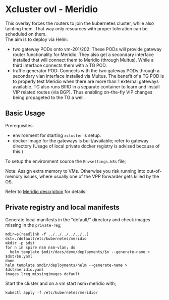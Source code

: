 # Xcluster ovl - Meridio

This overlay forces the routers to join the kubernetes cluster,
while also tainting them. That way only resources with proper
toleration can be scheduled on them.  
The aim is to deploy via Helm:
- two gateway PODs onto vm-201/202:
  These PODs will provide gateway router functionality for Meridio.
  They also get a secondary interface installed that will connect
  them to Meridio (through Multus). While a third interface connects
  them with a TG POD.
- traffic generator POD:
  Connects with the two gateway PODs through a secondary vlan interface
  installed via Multus. The benefit of a TG POD is to properly test Meridio
  when there are more than 1 external gateways available.
  TG also runs BIRD in a separate container to learn and install VIP related routes
  (via BGP). Thus enabling on-the-fly VIP changes being propageted to the TG a well. 


## Basic Usage

Prerequisites:
- environment for starting `xcluster` is setup.
- docker image for the gateways is built/available; refer to gateway directory
  (Usage of local private docker registry is advised because of this.)

To setup the environment source the `Envsettings.k8s` file;

Note: Assign extra memory to VMs. Otherwise you risk running into out-of-memory
issues, where usually one of the VPP forwarder gets killed by the OS.

Refer to [Meridio description](https://github.com/Nordix/Meridio/blob/master/docs/demo/xcluster.md) for details. 


## Private registry and local manifests

Generate local manifests in the "default/" directory and check images
missing in the `private-reg`;

```
mdir=$(readlink -f ../../../../../..)
dst=./default/etc/kubernetes/meridio
mkdir -p $dst
for n in spire nsm nsm-vlan; do
  helm template $mdir/docs/demo/deployments/$n --generate-name > $dst/$n.yaml
done
helm template $mdir/deployments/helm --generate-name > $dst/meridio.yaml
images lreg_missingimages default
```

Start the cluster and on a vm start nsm+meridio with;
```
kubectl apply -f /etc/kubernetes/meridio/
```
